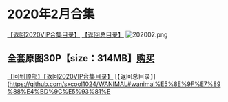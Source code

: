 # 2020年2月合集
[【返回2020VIP合集目录】](https://github.com/sxcool1024/WANIMAL/blob/master/2020%E5%B9%B4VIP%E4%BD%9C%E5%93%81%E5%90%88%E9%9B%86/README.md#2020%E5%B9%B4vip%E4%BD%9C%E5%93%81%E5%90%88%E9%9B%8660p694mb2020%E5%B9%B4%E5%90%88%E9%9B%86%E8%B4%AD%E4%B9%B0)
[【返回总目录】](https://github.com/sxcool1024/WANIMAL#wanimal%E5%8E%9F%E7%89%88%E4%BD%9C%E5%93%81%E5%90%88%E9%9B%86)
![202002.png](https://www.nsaimg.com/2020/04/02/5e85ad2b0ff77.png)
## 全套原图30P【size：314MB】[购买]()<br>
[【回到顶部】](#readme)[【返回2020VIP合集目录】](https://github.com/sxcool1024/WANIMAL/blob/master/2020%E5%B9%B4VIP%E4%BD%9C%E5%93%81%E5%90%88%E9%9B%86/README.md#2020%E5%B9%B4vip%E4%BD%9C%E5%93%81%E5%90%88%E9%9B%8660p694mb2020%E5%B9%B4%E5%90%88%E9%9B%86%E8%B4%AD%E4%B9%B0)
[【返回总目录】](https://github.com/sxcool1024/WANIMAL#wanimal%E5%8E%9F%E7%89%88%E4%BD%9C%E5%93%81%E

